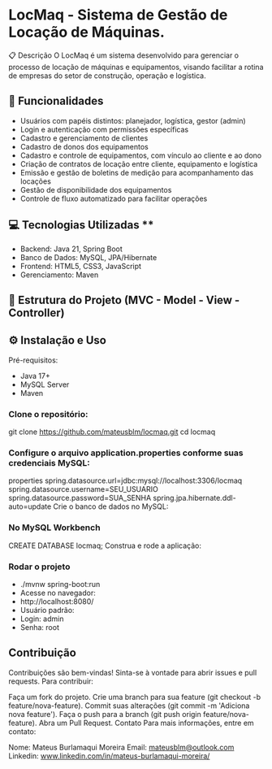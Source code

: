 # LocMaq - Sistema de Gestão de Locação de Máquinas.
📋 Descrição
O LocMaq é um sistema desenvolvido para gerenciar o processo de locação de máquinas e equipamentos, visando facilitar a rotina de empresas do setor de construção, operação e logística.
## 🚀 Funcionalidades 
- Usuários com papéis distintos: planejador, logística, gestor (admin)
- Login e autenticação com permissões específicas
- Cadastro e gerenciamento de clientes
- Cadastro de donos dos equipamentos
- Cadastro e controle de equipamentos, com vínculo ao cliente e ao dono
- Criação de contratos de locação entre cliente, equipamento e logística
- Emissão e gestão de boletins de medição para acompanhamento das locações
- Gestão de disponibilidade dos equipamentos
- Controle de fluxo automatizado para facilitar operações
  
## 💻 Tecnologias Utilizadas **
- Backend: Java 21, Spring Boot
- Banco de Dados: MySQL, JPA/Hibernate
- Frontend: HTML5, CSS3, JavaScript
- Gerenciamento: Maven
  
## 📂 Estrutura do Projeto (MVC - Model - View - Controller)

## ⚙️ Instalação e Uso

Pré-requisitos:
- Java 17+
- MySQL Server
- Maven
  
### Clone o repositório:
git clone https://github.com/mateusblm/locmaq.git
cd locmaq

### Configure o arquivo application.properties conforme suas credenciais MySQL:
properties
spring.datasource.url=jdbc:mysql://localhost:3306/locmaq
spring.datasource.username=SEU_USUARIO
spring.datasource.password=SUA_SENHA
spring.jpa.hibernate.ddl-auto=update
Crie o banco de dados no MySQL:

### No MySQL Workbench
CREATE DATABASE locmaq;
Construa e rode a aplicação:

### Rodar o projeto
- ./mvnw spring-boot:run
- Acesse no navegador:
- http://localhost:8080/
- Usuário padrão:
- Login: admin
- Senha: root

## Contribuição
Contribuições são bem-vindas! Sinta-se à vontade para abrir issues e pull requests. Para contribuir:

Faça um fork do projeto.
Crie uma branch para sua feature (git checkout -b feature/nova-feature).
Commit suas alterações (git commit -m 'Adiciona nova feature').
Faça o push para a branch (git push origin feature/nova-feature).
Abra um Pull Request.
Contato
Para mais informações, entre em contato:

Nome: Mateus Burlamaqui Moreira
Email: mateusblm@outlook.com
Linkedin: www.linkedin.com/in/mateus-burlamaqui-moreira/ 
